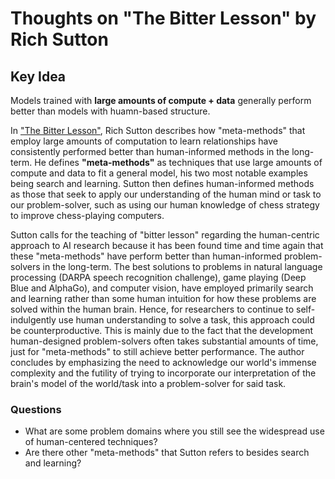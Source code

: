 # Thoughts on "The Bitter Lesson" by Rich Sutton

## Key Idea
Models trained with **large amounts of compute + data** generally perform better than models with huamn-based structure.

In ["The Bitter Lesson"](https://www.cs.utexas.edu/~eunsol/courses/data/bitter_lesson.pdf), Rich Sutton describes how "meta-methods" that employ large amounts of computation to learn relationships have consistently performed better than human-informed methods in the long-term. He defines **"meta-methods"** as techniques that use large amounts of compute and data to fit a general model, his two most notable examples being search and learning. Sutton then defines human-informed methods as those that seek to apply our understanding of the human mind or task to our problem-solver, such as using our human knowledge of chess strategy to improve chess-playing computers.

Sutton calls for the teaching of "bitter lesson" regarding the human-centric approach to AI research because it has been found time and time again that these "meta-methods" have perform better than human-informed problem-solvers in the long-term. The best solutions to problems in natural language processing (DARPA speech recognition challenge), game playing (Deep Blue and AlphaGo), and computer vision, have employed primarily search and learning rather than some human intuition for how these problems are solved within the human brain. Hence, for researchers to continue to self-indulgently use human understanding to solve a task, this approach could be counterproductive. This is mainly due to the fact that the development human-designed problem-solvers often takes substantial amounts of time, just for "meta-methods" to still achieve better performance. The author concludes by emphasizing the need to acknowledge our world's immense complexity and the futility of trying to incorporate our interpretation of the brain's model of the world/task into a problem-solver for said task. 

### Questions
- What are some problem domains where you still see the widespread use of human-centered techniques? 
- Are there other "meta-methods" that Sutton refers to besides search and learning?